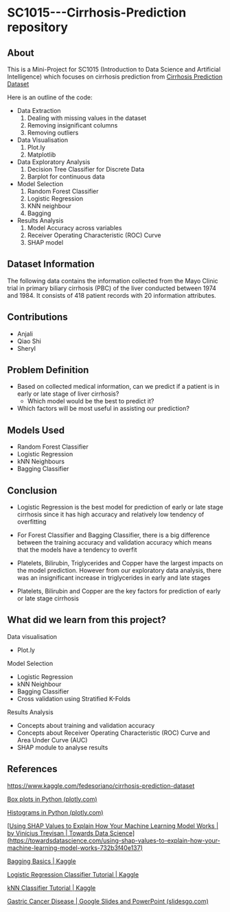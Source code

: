 # SC1015---Cirrhosis-Prediction repository

## About
This is a Mini-Project for SC1015 (Introduction to Data Science and Artificial Intelligence) which focuses on cirrhosis prediction from [Cirrhosis Prediction Dataset](https://www.kaggle.com/fedesoriano/cirrhosis-prediction-dataset/discussion)


Here is an outline of the code:
 - Data Extraction
   1. Dealing with missing values in the dataset
   2. Removing insignificant columns
   3. Removing outliers
 - Data Visualisation 
   1. Plot.ly
   2. Matplotlib
 - Data Exploratory Analysis 
   1. Decision Tree Classifier for Discrete Data
   2. Barplot for continuous data
 - Model Selection
   1. Random Forest Classifier
   2. Logistic Regression
   3. KNN neighbour
   4. Bagging 
 - Results Analysis
   1. Model Accuracy across variables
   2. Receiver Operating Characteristic (ROC) Curve
   3. SHAP model

## Dataset Information
The following data contains the information collected from the Mayo Clinic trial in primary biliary cirrhosis (PBC) of the liver conducted between 1974 and 1984. It consists of 418 patient records with 20 information attributes.

## Contributions
- Anjali
- Qiao Shi
- Sheryl

## Problem Definition
- Based on collected medical information, can we predict if a patient is in early or late stage of liver cirrhosis?
  - Which model would be the best to predict it?
- Which factors will be most useful in assisting our prediction?

## Models Used
- Random Forest Classifier
- Logistic Regression
- kNN Neighbours
- Bagging Classifier

## Conclusion
- Logistic Regression is the best model for prediction of early or late stage cirrhosis since it has high accuracy and relatively low tendency of overfitting

- For Forest Classifier and Bagging Classifier, there is a big difference between the training accuracy and validation accuracy which means that the models have a tendency to overfit

- Platelets, Bilirubin, Triglycerides and Copper have the largest impacts on the model prediction. However from our exploratory data analysis, there was an insignificant increase in triglycerides in early and late stages

- Platelets, Bilirubin and Copper are the key factors for prediction of early or late stage cirrhosis

## What did we learn from this project?

Data visualisation 
 - Plot.ly 

Model Selection
  - Logistic Regression
  - kNN Neighbour
  - Bagging Classifier
  - Cross validation using Stratified K-Folds


Results Analysis
 - Concepts about training and validation accuracy
 - Concepts about Receiver Operating Characteristic (ROC) Curve and Area Under Curve (AUC)
 - SHAP module to analyse results


## References
https://www.kaggle.com/fedesoriano/cirrhosis-prediction-dataset

[Box plots in Python (plotly.com)](https://plotly.com/python/box-plots/)

[Histograms in Python (plotly.com)](https://plotly.com/python/histograms/)

[[Using SHAP Values to Explain How Your Machine Learning Model Works | by Vinícius Trevisan | Towards Data Science\](https://towardsdatascience.com/using-shap-values-to-explain-how-your-machine-learning-model-works-732b3f40e137)](https://towardsdatascience.com/using-shap-values-to-explain-how-your-machine-learning-model-works-732b3f40e137)

[Bagging Basics | Kaggle](https://www.kaggle.com/code/suryadeepti/bagging-basics)

[Logistic Regression Classifier Tutorial | Kaggle](https://www.kaggle.com/code/prashant111/logistic-regression-classifier-tutorial)

[kNN Classifier Tutorial | Kaggle](https://www.kaggle.com/code/prashant111/knn-classifier-tutorial)

[Gastric Cancer Disease | Google Slides and PowerPoint (slidesgo.com)
](https://slidesgo.com/theme/gastric-cancer-disease#search-Gastric+Cancer+Disease&position-1&results-1&rs=search)
